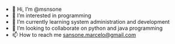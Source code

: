 - 👋 Hi, I’m @msnsone
- 👀 I’m interested in programming 
- 🌱 I’m currently learning system administration and development 
- 💞️ I’m looking to collaborate on python and java programming 
- 📫 How to reach me sansone.marcelo@gmail.com

<!---
msnsone/msnsone is a ✨ special ✨ repository because its `README.md` (this file) appears on your GitHub profile.
You can click the Preview link to take a look at your changes.
--->
